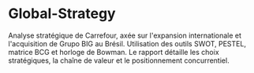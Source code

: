 # Global-Strategy
Analyse stratégique de Carrefour, axée sur l'expansion internationale et l'acquisition de Grupo BIG au Brésil. Utilisation des outils SWOT, PESTEL, matrice BCG et horloge de Bowman. Le rapport détaille les choix stratégiques, la chaîne de valeur et le positionnement concurrentiel.
